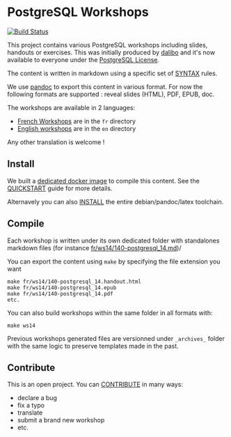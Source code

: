 PostgreSQL Workshops
===============================================================================

[![Build
Status](https://travis-ci.org/dalibo/workshops.svg?branch=master)](https://travis-ci.org/dalibo/workshops)

This project contains various PostgreSQL workshops including slides, handouts or
exercises. This was initially produced by [dalibo](https://dalibo.com) and it's 
now available to everyone under the [PostgreSQL License](LICENSE.md). 

The content is written in markdown using a specific set of [SYNTAX](SYNTAX.md) rules. 

We use [pandoc](http://pandoc.org/) to export this content in various format. 
For now the following formats are supported : reveal slides (HTML), PDF, EPUB, doc.

The workshops are available in 2 languages:

* [French Workshops](fr/README.md) are in the `fr` directory 
* [English workshops](en/README.md) are in the `en` directory 

Any other translation is welcome !

Install                                                                          
------------------------------------------------------------------------------- 

We built a [dedicated docker image](https://hub.docker.com/r/dalibo/pandocker/) 
to compile this content. See the [QUICKSTART](QUICKSTART.md) guide for more details.

Alternavely you can also [INSTALL](INSTALL.md) the entire debian/pandoc/latex
toolchain.

Compile
-------------------------------------------------------------------------------

Each workshop is written under its own dedicated folder with standalones markdown
files (for instance [fr/ws14/140-postgresql_14.md](fr/ws14/140-postgresql_14.md))/

You can export the content using `make` by specifying the file extension you want

```
make fr/ws14/140-postgresql_14.handout.html
make fr/ws14/140-postgresql_14.epub
make fr/ws14/140-postgresql_14.pdf
etc.
```

You can also build workshops within the same folder in all formats with:

```
make ws14
```

Previous workshops generated files are versionned under `_archives_` folder with
the same logic to preserve templates made in the past.

Contribute
------------------------------------------------------------------------------- 

This is an open project. You can [CONTRIBUTE](CONTRIBUTING.md) in many ways: 

* declare a bug
* fix a typo
* translate
* submit a brand new workshop
* etc.



